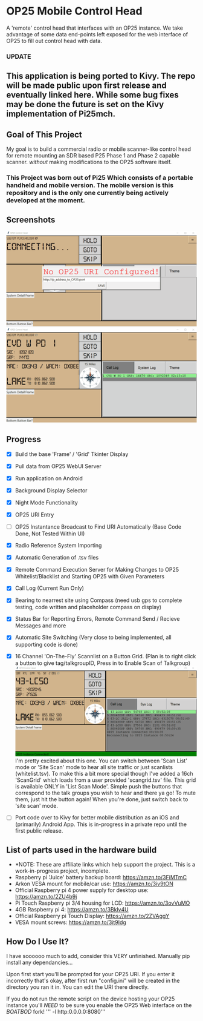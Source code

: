 # OP25 Mobile Control Head

A 'remote' control head that interfaces with an OP25 instance.
We take advantage of some data end-points left exposed for the web interface of OP25 to fill out control head with data.

### UPDATE
## This application is being ported to Kivy. The repo will be made public upon first release and eventually linked here. While some bug fixes may be done the future is set on the Kivy implementation of Pi25mch.

## Goal of This Project

My goal is to build a commercial radio or mobile scanner-like control head for remote mounting an SDR based P25 Phase 1 and Phase 2 capable scanner.
_without_ making modifications to the OP25 software itself.

### This Project was born out of Pi25 Which consists of a portable handheld and mobile version. The mobile version is this repository and is the only one currently being actively developed at the moment.

## Screenshots

![op25mch_uri](https://github.com/KR0SIV/op25mobileControlHead/blob/main/github_images/pi25_uri.gif)
![op25mch_nightmode](https://github.com/KR0SIV/op25mobileControlHead/blob/main/github_images/Pi25_NightMode.gif)



## Progress

- [X] Build the base 'Frame' / 'Grid' Tkinter Display
- [X] Pull data from OP25 WebUI Server
- [X] Run application on Android
- [X] Background Display Selector
- [X] Night Mode Functionality
- [X] OP25 URI Entry
- [ ] OP25 Instantance Broadcast to Find URI Automatically (Base Code Done, Not Tested Within UI)
- [X] Radio Reference System Importing
- [X] Automatic Generation of .tsv files
- [X] Remote Command Execution Server for Making Changes to OP25 Whitelist/Blacklist and Starting OP25 with Given Parameters
- [X] Call Log (Current Run Only)
- [X] Bearing to nearrest site using Compass (need usb gps to complete testing, code written and placeholder compass on display)
- [X] Status Bar for Reporting Errors, Remote Command Send / Recieve Messages and more
- [X] Automatic Site Switching (Very close to being implemented, all supporting code is done)
- [X] 16 Channel 'On-The-Fly' Scannlist on a Button Grid. (Plan is to right click a button to give tag/talkgroupID, Press in to Enable Scan of Talkgroup) 
     ![op25mch_scanmodes](https://github.com/KR0SIV/op25mobileControlHead/blob/main/github_images/Pi25_MCH_ScanGrid_ScanMode.gif)
     I'm pretty excited about this one. You can switch between 'Scan List' mode or 'Site Scan' mode to hear all site traffic or just scanlists (whitelist.tsv). To make this a bit more special though I've added a 16ch 'ScanGrid' which loads from a user provided 'scangrid.tsv' file. This grid is available ONLY in 'List Scan Mode'. Simple push the buttons that correspond to the talk groups you wish to hear and there ya go! To mute them, just hit the button again!
When you're done, just switch back to 'site scan' mode.

- [ ] Port code over to Kivy for better mobile distribution as an iOS and (primarily) Android App.
This is in-progress in a private repo until the first public release.

## List of parts used in the hardware build
- *NOTE: These are affiliate links which help support the project. This is a work-in-progress project, incomplete.
- Raspberry pi 'Juice' battery backup board: https://amzn.to/3FiMTmC
- Arkon VESA mount for mobile/car use: https://amzn.to/3iv9tON
- Official Raspberry pi 4 power supply for desktop use: https://amzn.to/2ZU4b9j
- Pi Touch Raspberry pi 3/4 housing for LCD: https://amzn.to/3ovVuMO
- 4GB Raspberry pi 4: https://amzn.to/3Bklv4U
- Official Raspberry pi Touch Display: https://amzn.to/2ZVAggY
- VESA mount screws: https://amzn.to/3it9Idg
     

## How Do I Use It?

I have soooooo much to add, consider this VERY unfinished.
Manually pip install any dependancies...

Upon first start you'll be prompted for your OP25 URI.
If you enter it incorrectly that's okay, after first run "config.ini" will be created in the directory you ran it in.
You can edit the URI there directly.

If you do not run the remote script on the device hosting your OP25 instance you'll _NEED_ to be sure you enable the OP25 Web interface on the _BOATBOD_ fork!
''' -l http:0.0.0.0:8080'''
